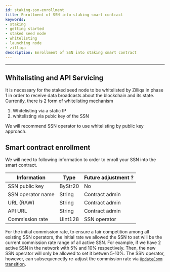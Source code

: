 ```yaml
---
id: staking-ssn-enrollment
title: Enrollment of SSN into staking smart contract
keywords: 
- staking
- getting started
- staked seed node
- whitelisting
- launching node
- zilliqa
description: Enrollment of SSN into staking smart contract
---
```

---

## Whitelisting and API Servicing

It is necessary for the staked seed node to be whitelisted by Zilliqa in phase 1 in order to receive data broadcasts about the blockchain and its state. 
Currently, there is 2 form of whitelisting mechanism
1. Whitelisting via a static IP
2. whitelisting via pubic key of the SSN 

We will recommend SSN operator to use whitelisting by public key approach. 

## Smart contract enrollment

We will need to following information to order to enroll your SSN into the smart contract. 

| Information           | Type      | Future adjustment ?   |
|---------------------- | --------- | --------------------- |
| SSN public key        | ByStr20   | No                    |
| SSN operator name     | String    | Contract admin        |
| URL (RAW)             | String    | Contract admin        |
| API URL               | String    | Contract admin        |
| Commission rate       | Uint128   | SSN operator          |

For the initial commission rate, to ensure a fair competition among all existing SSN operators, the initial rate we allowed the SSN to set will be the current commission rate range of all active SSN. For example, if we have 2 active SSN in the network with 5% and 10% respectively. Then, the new SSN operator will only be allowed to set it betwen 5-10%. The SSN operator, however, can subsequencetly re-adjust the commission rate via [`UpdateComm` transition](staking-commission-management#update-commission-rate).